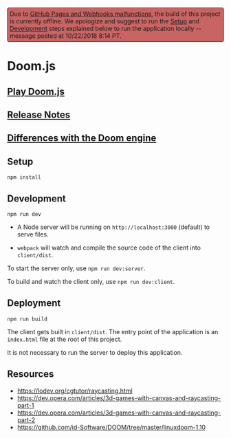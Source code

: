 <p style="background: rgb(200, 100, 100); border: 1px solid rgb(100, 0, 0); border-radius: 4px; padding: 5px">Due to <a href="https://status.github.com/messages">GitHub Pages and Webhooks malfunctions</a>, the build of this project is currently offline. We apologize and suggest to run the <a href="#setup">Setup</a> and <a href="development">Development</a> steps explained below to run the application locally -- message posted at 10/22/2018 8:14 PT.</p>

# Doom.js

## [Play Doom.js](https://doom.yvesgurcan.com)

## [Release Notes](NOTES.md)

## [Differences with the Doom engine](VANILLA.md)

## Setup

```npm install```

## Development

```npm run dev```

* A Node server will be running on `http://localhost:3000` (default) to serve files.

* `webpack` will watch and compile the source code of the client into `client/dist`.

To start the server only, use `npm run dev:server`.

To build and watch the client only, use `npm run dev:client`.

## Deployment

```npm run build```

The client gets built in `client/dist`. The entry point of the application is an `index.html` file at the root of this project.

It is not necessary to run the server to deploy this application.

## Resources

* <https://lodev.org/cgtutor/raycasting.html>
* <https://dev.opera.com/articles/3d-games-with-canvas-and-raycasting-part-1>
* <https://dev.opera.com/articles/3d-games-with-canvas-and-raycasting-part-2>
* <https://github.com/id-Software/DOOM/tree/master/linuxdoom-1.10>
